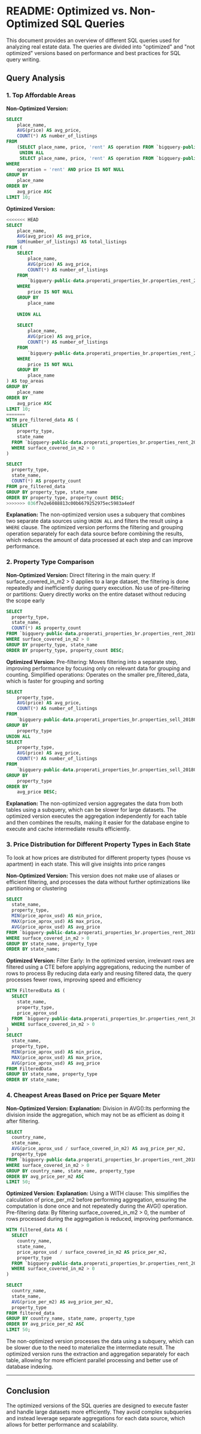 # README: Optimized vs. Non-Optimized SQL Queries

This document provides an overview of different SQL queries used for analyzing real estate data. The queries are divided into "optimized" and "not optimized" versions based on performance and best practices for SQL query writing.

## Query Analysis

### 1. Top Affordable Areas

**Non-Optimized Version:**
```sql
SELECT  
    place_name,
    AVG(price) AS avg_price,
    COUNT(*) AS number_of_listings
FROM 
    (SELECT place_name, price, 'rent' AS operation FROM `bigquery-public-data.properati_properties_br.properties_rent_201801`
     UNION ALL
     SELECT place_name, price, 'rent' AS operation FROM `bigquery-public-data.properati_properties_br.properties_rent_201802`) AS all_properties
WHERE 
    operation = 'rent' AND price IS NOT NULL
GROUP BY 
    place_name
ORDER BY 
    avg_price ASC
LIMIT 10;
```

**Optimized Version:**

```sql
<<<<<<< HEAD
SELECT 
    place_name, 
    AVG(avg_price) AS avg_price, 
    SUM(number_of_listings) AS total_listings
FROM (
    SELECT  
        place_name,
        AVG(price) AS avg_price,
        COUNT(*) AS number_of_listings
    FROM 
        `bigquery-public-data.properati_properties_br.properties_rent_201801`
    WHERE 
        price IS NOT NULL
    GROUP BY 
        place_name
    
    UNION ALL
    
    SELECT  
        place_name,
        AVG(price) AS avg_price,
        COUNT(*) AS number_of_listings
    FROM 
        `bigquery-public-data.properati_properties_br.properties_rent_201802`
    WHERE 
        price IS NOT NULL
    GROUP BY 
        place_name
) AS top_areas
GROUP BY 
    place_name
ORDER BY 
    avg_price ASC
LIMIT 10;
=======
WITH pre_filtered_data AS (
  SELECT 
    property_type,
    state_name
  FROM `bigquery-public-data.properati_properties_br.properties_rent_201802`
  WHERE surface_covered_in_m2 > 0
)

SELECT 
  property_type,
  state_name,
  COUNT(*) AS property_count
FROM pre_filtered_data
GROUP BY property_type, state_name
ORDER BY property_type, property_count DESC;
>>>>>>> 036f7e2e6088813c00b6679252975ec5983a4edf

```

**Explanation:** 
The non-optimized version uses a subquery that combines two separate data sources using `UNION ALL` and filters the result using a `WHERE` clause. The optimized version performs the filtering and grouping operation separately for each data source before combining the results, which reduces the amount of data processed at each step and can improve performance.

### 2. Property Type Comparison

**Non-Optimized Version:**
    Direct filtering in the main query:
    If surface_covered_in_m2 > 0 applies to a large dataset, the filtering is done repeatedly and inefficiently during query execution.
    No use of pre-filtering or partitions:
    Query directly works on the entire dataset without reducing the scope early
```sql
SELECT 
  property_type,
  state_name,
  COUNT(*) AS property_count
FROM `bigquery-public-data.properati_properties_br.properties_rent_201802`
WHERE surface_covered_in_m2 > 0
GROUP BY property_type, state_name
ORDER BY property_type, property_count DESC;

```

**Optimized Version:**
    Pre-filtering:
    Moves filtering into a separate step, improving performance by focusing only on relevant data for grouping and counting.
    Simplified operations:
    Operates on the smaller pre_filtered_data, which is faster for grouping and sorting
```sql
SELECT 
    property_type,
    AVG(price) AS avg_price,
    COUNT(*) AS number_of_listings
FROM 
    `bigquery-public-data.properati_properties_br.properties_sell_201801`
GROUP BY 
    property_type
UNION ALL
SELECT 
    property_type,
    AVG(price) AS avg_price,
    COUNT(*) AS number_of_listings
FROM 
    `bigquery-public-data.properati_properties_br.properties_sell_201802`
GROUP BY 
    property_type
ORDER BY 
    avg_price DESC;
```

**Explanation:**
The non-optimized version aggregates the data from both tables using a subquery, which can be slower for large datasets. The optimized version executes the aggregation independently for each table and then combines the results, making it easier for the database engine to execute and cache intermediate results efficiently.

### 3. Price Distribution for Different Property Types in Each State
To look at how prices are distributed for different property types (house vs apartment) in each state. This will give insights into price ranges

**Non-Optimized Version:**
    This version does not make use of aliases or efficient filtering, and processes the data without further optimizations like partitioning or clustering
```sql
SELECT 
  state_name, 
  property_type, 
  MIN(price_aprox_usd) AS min_price, 
  MAX(price_aprox_usd) AS max_price, 
  AVG(price_aprox_usd) AS avg_price
FROM `bigquery-public-data.properati_properties_br.properties_rent_201802`
WHERE surface_covered_in_m2 > 0
GROUP BY state_name, property_type
ORDER BY state_name;

```

**Optimized Version:**
Filter Early: In the optimized version, irrelevant rows are filtered using a CTE before applying aggregations, reducing the number of rows to process
By reducing data early and reusing filtered data, the query processes fewer rows, improving speed and efficiency
```sql
WITH FilteredData AS (
  SELECT 
    state_name, 
    property_type, 
    price_aprox_usd
  FROM `bigquery-public-data.properati_properties_br.properties_rent_201802`
  WHERE surface_covered_in_m2 > 0
)
SELECT 
  state_name, 
  property_type, 
  MIN(price_aprox_usd) AS min_price, 
  MAX(price_aprox_usd) AS max_price, 
  AVG(price_aprox_usd) AS avg_price
FROM FilteredData
GROUP BY state_name, property_type
ORDER BY state_name;

```
### 4. Cheapest Areas Based on Price per Square Meter

**Non-Optimized Version:**
**Explanation:**
Division in AVG():Its  performing the division inside the aggregation, which may not be as efficient as doing it after filtering.

```sql
SELECT 
  country_name, 
  state_name, 
  AVG(price_aprox_usd / surface_covered_in_m2) AS avg_price_per_m2,
  property_type
FROM `bigquery-public-data.properati_properties_br.properties_rent_201802`
WHERE surface_covered_in_m2 > 0
GROUP BY country_name, state_name, property_type
ORDER BY avg_price_per_m2 ASC
LIMIT 50;

```
**Optimized Version:**
**Explanation:**
Using a WITH clause: This simplifies the calculation of price_per_m2 before performing aggregation, ensuring the computation is done once and not repeatedly during the AVG() operation.
Pre-filtering data: By filtering surface_covered_in_m2 > 0, the number of rows processed during the aggregation is reduced, improving performance.
```sql
WITH filtered_data AS (
  SELECT 
    country_name, 
    state_name, 
    price_aprox_usd / surface_covered_in_m2 AS price_per_m2,
    property_type
  FROM `bigquery-public-data.properati_properties_br.properties_rent_201802`
  WHERE surface_covered_in_m2 > 0
)

SELECT 
  country_name, 
  state_name, 
  AVG(price_per_m2) AS avg_price_per_m2,
  property_type
FROM filtered_data
GROUP BY country_name, state_name, property_type
ORDER BY avg_price_per_m2 ASC
LIMIT 50;

```
The non-optimized version processes the data using a subquery, which can be slower due to the need to materialize the intermediate result. The optimized version runs the extraction and aggregation separately for each table, allowing for more efficient parallel processing and better use of database indexing.

---

## Conclusion

The optimized versions of the SQL queries are designed to execute faster and handle large datasets more efficiently. They avoid complex subqueries and instead leverage separate aggregations for each data source, which allows for better performance and scalability.


